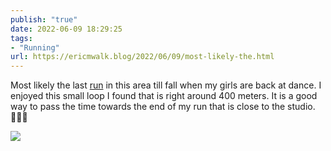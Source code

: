 ```yaml
---
publish: "true"
date: 2022-06-09 18:29:25
tags:
- "Running"
url: https://ericmwalk.blog/2022/06/09/most-likely-the.html
---
```

Most likely the last [run](http://www.strava.com/activities/7283078113) in this area till fall when my girls are back at dance. I enjoyed this small loop I found that is right around 400 meters.  It is a good way to pass the time towards the end of my run that is close to the studio. 🏃🏻‍♂️


![](https://ericmwalk.blog/uploads/2022/189ac7ea05.jpg)